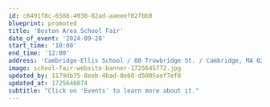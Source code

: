 ```yaml
---
id: c6491f8c-6588-4930-82ad-aaeeef02fbb8
blueprint: promoted
title: 'Boston Area School Fair'
date_of_event: '2024-09-28'
start_time: '10:00'
end_time: '12:00'
address: 'Cambridge-Ellis School / 80 Trowbridge St. / Cambridge, MA 02138'
image: school-fair-website-banner-1725645772.jpg
updated_by: 1179db75-8eeb-4bad-8e60-d5005aef7ef8
updated_at: 1725646074
subtitle: "Click on 'Events' to learn more about it."
---
```


